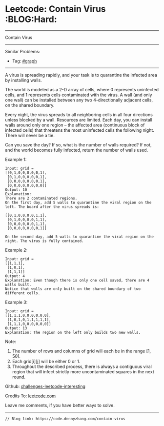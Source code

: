 
# Leetcode: Contain Virus     :BLOG:Hard:

---

Contain Virus  

---

Similar Problems:  

-   Tag: [#graph](https://code.dennyzhang.com/tag/graph)

---

A virus is spreading rapidly, and your task is to quarantine the infected area by installing walls.  

The world is modeled as a 2-D array of cells, where 0 represents uninfected cells, and 1 represents cells contaminated with the virus. A wall (and only one wall) can be installed between any two 4-directionally adjacent cells, on the shared boundary.  

Every night, the virus spreads to all neighboring cells in all four directions unless blocked by a wall. Resources are limited. Each day, you can install walls around only one region &#x2013; the affected area (continuous block of infected cells) that threatens the most uninfected cells the following night. There will never be a tie.  

Can you save the day? If so, what is the number of walls required? If not, and the world becomes fully infected, return the number of walls used.  

Example 1:  

    Input: grid = 
    [[0,1,0,0,0,0,0,1],
     [0,1,0,0,0,0,0,1],
     [0,0,0,0,0,0,0,1],
     [0,0,0,0,0,0,0,0]]
    Output: 10
    Explanation:
    There are 2 contaminated regions.
    On the first day, add 5 walls to quarantine the viral region on the left. The board after the virus spreads is:
    
    [[0,1,0,0,0,0,1,1],
     [0,1,0,0,0,0,1,1],
     [0,0,0,0,0,0,1,1],
     [0,0,0,0,0,0,0,1]]
    
    On the second day, add 5 walls to quarantine the viral region on the right. The virus is fully contained.

Example 2:  

    Input: grid = 
    [[1,1,1],
     [1,0,1],
     [1,1,1]]
    Output: 4
    Explanation: Even though there is only one cell saved, there are 4 walls built.
    Notice that walls are only built on the shared boundary of two different cells.

Example 3:  

    Input: grid = 
    [[1,1,1,0,0,0,0,0,0],
     [1,0,1,0,1,1,1,1,1],
     [1,1,1,0,0,0,0,0,0]]
    Output: 13
    Explanation: The region on the left only builds two new walls.

Note:  

1.  The number of rows and columns of grid will each be in the range [1, 50].
2.  Each grid[i][j] will be either 0 or 1.
3.  Throughout the described process, there is always a contiguous viral region that will infect strictly more uncontaminated squares in the next round.

Github: [challenges-leetcode-interesting](https://github.com/DennyZhang/challenges-leetcode-interesting/tree/master/problems/contain-virus)  

Credits To: [leetcode.com](https://leetcode.com/problems/contain-virus/description/)  

Leave me comments, if you have better ways to solve.  

---

    // Blog link: https://code.dennyzhang.com/contain-virus


